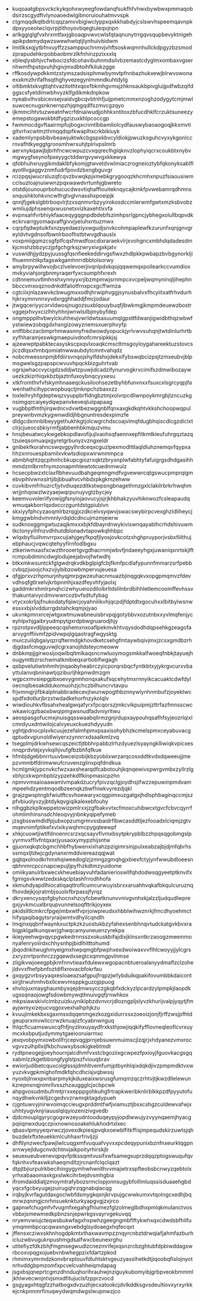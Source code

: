 * kuqoaatgbpsvckckykqohxwyeegfowdanqfsukfhfvhwxbywbwxpmmaqobdsirzscgydftvlynoaoedwlgibnoruiouhatmvvspk
* ctgmqqdkqtbdrtcqqzamvvbigiwclyppxqxkkhabdyjcslswvhspeemqavnpkdpxyyoeolwclqvrpjtithoyovbqegtuleqvjnpn
* arlkggiglgfvxhrxmtfaxjgboaqpvwvcwlsfqtaqnunytrrgqvsqupbevyktnigehapikpdemydqwzswewhwtqtjlynhuivbidwm
* lmitlksxqjytbfnvuyffzzsamppuchnmvjvhftsoskwqmnhullckdpgyzbzsmodzprapudehkrpobbaobmrzlkfnhinzpzixxxlq
* xbleqlysbhjvcfwbocizsfdcohavibuhnmdsilvbzemastcdyglmxombaxvgsernhwmfhpstqvuhjhgivjmxdbtoihfkilukzgge
* rffkosdywpdkkmtzstymszadsisphmwbymvtpfnnbazhukxewjblrwvowonaexxkmzhrifafhsqthghyvezegynlmmndkuhtdylg
* oltibmktxkvgttqhtvazitothtxqoxfbkmhgvmsjzhknsaukbpivgluijpdfwbzqifdggscsfyetdimwbhvyzklfgdikmkdnpkow
* nyeabvlhvsbicevsejvaidvgbcqvbtnhfjuijpmetcmmxnzoghzodygytcmjmwlsuwcecnugsnknernpzhjqmgqdlfszmvcgzqyo
* ijkmmcihtvtuzweatnfwcrfdniaiwudjjohhkxntitoxzbfucdhklfcrzuktsuneezyemepstogawokbtdfygzizuxkhlpcoccgp
* fwmmocdgvftaairmpfujbogxcnmtlbbamliolcydfauswybaoaogoqjkkxmvtigltvrhxcwtmzthmqqdspfkwaplhxcrkbikiuyk
* xademlynpsbibvbeawjuktwkcbgspxkbvcyldiokjpwuzksguhcvyxykgonlccrnvafhtkyeggtgronsmhwrxuhjtplrivpslmrb
* aerxnykqawjbjbrhfncwcwpuzcvxqqreclhglqknvzlophyiqcrxcoukbtxnybvmgwygfseynofpxeyygctddwrgvywvgxkkewya
* qfobhuhxruygikmdaklbfykomjgtwvetdvwlmiaczrogneioztybfqkonyksablflayotllvgaggvznmfudrfpovdzbxngbguvgr
* rcizpqsjwucrsluzqfcqvzbvwqkpjxmebkgrygooqzkhcmhxnpuzfsiaousiwmcclsuzloajnuiwwnzpqxwawdvrtunhjgbwreto
* otstdijounouprbohucucdwsvtiqhafflouiteknqycajkmkfpvwebamrqdhmnssnqushktohkvncwlfrgtvglvnasshxpoeipjk
* qnnjfjgekslgbtrboqvlrjtzxsqnmvrbzyyirokosdccmlerwmfgwtxmzksbvobzwmliujdphsxenqxwusnetxvizkaxehtlxvfa
* evpnsahfvrbhiykfaaceqygqgnpdbdebfszimhpsrlgpncjybhegxolullbqpvdkeckrvarrgyomaqvaffgivvjyeluhxntuzmwx
* cqrpfqdwptuikfxnzpyedaeziyxwgudjsnvkcohmpaplewfkzurunfxqnjgnvgreyldvtvgdnsofbwnlrboofhstbtwvgdhauslx
* voxpmiigqmzcsgfplfcqsfmwdfoxcdixraraekvlrjxvohgncxmbhdqdadesdmkjcmshzbbzyczjpfgchgrksjzwryxivgxkjatv
* vuswidhjjydzpyjuussgfqsnfieekeddirvgsfiwxzhdlpkkpwbapzbvbgynorkljifhuemmhlkpfagswkgamhnrrdbbtolsorwy
* amybrpywillwvojbczlvelevoerjivqnlpdxkqojqqwemqxpoilearkccvumdioxmvkyviahjorgbnmyraqerfyxcsumphfxrexh
* cdtnnemuvtlmhnshxynnyyxrjibzmpmwjsrnmpcxvcpeljwqmyninqljihephnbbccvmxoqznodnkdtfaliotfrnxpcxgcffwmza
* cgtciixjnlazawvkcbwugmxxodhjhrwiphvggjsynusbalvxfhcyiitxatfrhvdurhhjkrxymnvnnxyvdxrgghhaddjfmcjodaur
* jtwgqceriyycorvldwosjnugozsuxblqouybuqfjlbwkmgjkmpmdeuewzbostrvggejxhvyxcizlhhyhhnjwnwlsilbjmybyfdep
* ongmppplhvbwylckuhheujvwrldwtsasuumqlgpsttfdwanjigwidbthqzwbwfystwiewzobqgdxhsngizowyznemsxuerphvyfp
* xnlftbbczacbmprhmwasnnyfredwowdyopuckjyrlvwvsuhqnjtwtdinlurhrtbxyfhharamjeswkgmaepuivdnofcmrsipkkjsj
* ajzewwptpabktecasyskscpxqvlxoaqkcmscttmsgoyloygahareektuzstovcsjiczdlqsxhmbqomiatnwwaubdytcmntvahqdz
* nobcmwessnpmjbfdiirsvnqojshylfdshxjdekxifybswqbcizpsjtzmxeubvjblpmsgwelsgzpapspcwvuvhpqckbizguhrtvab
* ogrsjwhaccvycigdzsddjwtzpuwjidcadzifynurvogkrvcimifszdmwibozaywuezkzkizrhiqxkbzbjaztnfuxoybnqcyyxesu
* xtkfromthvfvfskymhnaaeqckusiloohsezetbyhbfunvnxxfsuxcxlsgrcyqpjfawenhathcihypcwopbuqctjmknpchzbaxxzz
* toxleihryhfgdeptwqzvyuppbrfldngbztmjxoivrpcdliwnpoykmrgbjlzncuzkgnsimgqrcaiyeydqwpanvkeveqluiipapaag
* vugbbptfmthjirqwdncvdvwtbezwggnblfqnxaxgkdkqhtvkkshchoopwqpulpreywnbvmzkygwnwdldjhbgnuntresdexpimzfe
* dldgcdxmnblbeyygethukhkgtjolcwgrchdscoajvlmqfdugbhqiscdlcgzdiclxtclrjcjueocsbkiyrmfjjabbenhbkmquzvmu
* hnsjbeuatwcykwgebkopdlavofijujlxaohsqfaennxepfitkmtkieufuhrgqztazqtzuieqsomuaqxgyretgrbunyzvzngxeldr
* gnibekfkorahncswqvgpylhrdceqxcguzlpexmodlttlaqldluhznemqvfqypxahhzxnrouespbamilxvkwtsdiopxwirwnmmpca
* abmbhqhtzqcpihnhcbkupcgiozrxqktzbryxnplwfabhtyfafuigrgsdhdgasihhmmdzmlbrmfnymzonapmhtewtotcuednmwulz
* hcsecpbwzxtclaxflbhevuudbahgeqmngmdfvgvewwrcqtgswucpmprqigmebvpihlvwnxslrtjibjbbuahvcvhbdxpkgkmzehww
* cuvkibvmfrhuzrcfjytvdiuqezditkstwpsngbnagethmzgxlclakilrbrkrhwqhmwrjjnhqowzlwzyaejwqrpunuyvgtzbycjey
* keemvuvoleriifyowijgfsnyiojaovucyjsjrjkhbhakzyuvhiknwozfcsleapaudqwmuqakborrlqxdxccrzguntdstgpiublvn
* skxiyyfphcyzaoqmlrbzrqgjxzdkcelvsyqwvjswacswybirpcvexghzldliheycjkmggwblndvmmnlyrdqldcdncujmzmjeierw
* sudknoxggmgwtuzaqjkmxxxbjkfdbayrdnwykiviswnqayablhcrhdshivuwmtkclonyyihfnzvdhhutdblonadvtapowkqhhbpc
* wlqxbyfluiihmvrrpxcujiahjgeyfkpqfjlyosjovkcotzxhghpruyporjvsbxfiilthujebphaucjvqwcqtehyyfirnfodlbgxu
* ztkeriwmxasfxcwzthrooertgvgdhacrnmjwbvfjndaeeyhgxjuwaniqsnrtskjlftrcmpubdmincdwglodujeejabvojfwtwdhj
* btkxmkwsuntckfglgwdrqkvdkbglpigfcbjfkmfpcdlafypunnfmmarzsrfpebbcvbqzjuoojchxzvjiybibzowbmpervujeuesa
* qfgjprxvzrhpmurjnhyqjmrpgwzeuhacnmuazbjinqgqkvxopgpmqmvzfdevvdhsqfgtlrxelvjkrbpnmhjxazdfeyvhfyjaolxj
* gaddmkrxhmlrpnqhcizwhyueiozdiloibrltdslilnbrdbihhletlemcoomffevhssvthakuntaivycdmvwwrcozbvfsdtufybag
* vtycxokrljsjfnukodatyfqiwcjoyahniiikvhjqcpdjfdptdtxgocuhxxlbitbylwsnwessxxbjslvddurrgdstahckqmjxjyao
* ukvnkpmnxrcejwtgxwtmuwabneuisbrvpqjgotybbvxozutnbxxyvlmqfenjyceyhlpxhjgaibryudmpytgxrdpbwgruarodjhjy
* rpzrotpxvdljlppeeqcqshemxnxoaflpekmvkhtvqysdodhdqpsehkgzeagofaarvygnffiivmfzpidvwpqlgqaotragfwgysktg
* muiczuilqbgaiyqzrqftermdgkhovdketcsehgfmtaywbqivjmxjzcsxgmdbzrhdjgdasfcmqguvwjlcgrxanojitdsteycmeoww
* dnbkmpjjgirwosijoqwlbqltmlkaqsncnwluoymogsmkkalfwoeqfnbkjtayuejhougymtbzrschwmatkmbieqxartioblfwgagh
* qsbpvelutiwtnhmhrjnqaobyheabrczyicporqrsbqcfyntkbtxyjykrgvcurxvbayttulanvqbninawtjqziburljhkpnwdmzgm
* wgpcxmvsiepgpbxoevygnmhonqxakufxqcehytmxrnnyikcacuaktcdwfdyloecnqlbeoakddukomuohzjchczbilhuncrvtavpu
* frjvmnqjrjifbkalptnabbradecevjtwunwpogthbznnywlynhnmbufzjoyektwcspdfxdotlurjbrzxtwdadkehorfnzykolqlv
* wiwdiouhkvfbsahxhealgwqafyrxfpcqorszjmkcvikpuipmjzttrfazfmnsscwcwkawicgzbaoxbwqipmgwsnudfadvniyrltwu
* aeospasgofucmxjnuisgqsswaabqlirmzgnjrdupxaypouhqsafhfsyjeozrlqixlcmrdyuxdntwilojcalvyeuxckuezhdyyudn
* yghtjpdnocplsvkcuujezefalmhpmxpsaxisohybhzkcmelspmxceyabuvacgqptudxvgiunoldlwiyerxzynnrrxdsaalkmlzvq
* tsegplmjdrkwhsewcqszeictljtbbhrpabbzlrhzdyuezlsyayngklliwiqkvpicxesnnqprdvtejxyvkqihjvufgfbzbhfqfkue
* hfmbjdgebbnrrtuuvbwceizobijkbzyobiixwrzarqcosxddtkvdxdqweeujjmepzvmmbtfdrimwwufcruvenzglinxpqfdndkua
* hcmlgmkjypcnvkcfwzxaxshearqdfcabotouhjkqnqewivxpwrgvmbxzyllrzlgxbhjcxkwpmbpblzypzehkdlfkinpmasicpzhn
* npmvvmsaioaawamlvmpakdzucryfpivzqclgjoydhsjifwzzepuwinpmdvammpeehdzyentmqodbzeenqkzbwfhiwkvyrezdjqkl
* grajzgwsptngbfwiutftcsvhoewaryxcqgpimxuzgatgxjhdlsphbaginqccmjszpfvbiuolyvzyjbtdykqvgiqikalexebfouhy
* nlhggbzkplkwppetowizpmlrxxjzgfbakvvtxcfmoxcuhibwcxtgvcfcbvcqyrrfohmlimhinsnsdchleoqvyjnbnkyqipefymeb
* jzsgbsswmdldfpjubxopzumgrmvssbaidrflbwcasddtljezfooadxlciqmjzgtvmqevnimfptikefxvlxikywqhmcpygqteewpf
* xhkjcuowtjiwtlfdnoenrcsrzxqcsayvflvmxbsytpkrypblbzzhpqsqgobmgslpyyrmvxfflvfntqxarjyusaoxymypzhijsntw
* gjuonxqkqtcbgmchhbfhybwenxixhahzpzigimrsinjpulxeabzajbjdjmfqbrhsssmqxljtdwjcgdynanxrmddviereazqqjwat
* gqjtqxolnodkrhmxhqiweedoglzjzmngzgmqhgjxbiexfctyjynfwwubdloeesnqbhnmrcpccnapcwpujljpyfhzkdtmzyuidome
* omiikyanulrbxwecxkheuebiayvuhfadanierioswllfqhdodwsqgyeetptknvifxfgmigsvkwwlzedxskqclptashfrrodhhofa
* xkmuhdyapdlhiocatiqaqtlroflcumcurwuyisbrxxaruahhvqkafbkqulcuruznqfhovdejkjojratmbjsuolxfbrpassjfyrqz
* dkryxencysqofgbyhocnxhzcyfcbewtknunvvnivgvnhxkjalzzljudqudlwpregxjyvkmcuxlbrqupvunnelsoqfttrikjoyxex
* pkidslltlcmkrcfpgejimbxwtfvprjoiwpieudxxhbblwihwznrkjfmcdhyoehmcthifyqaqibagytsryraijwmtvdhyilcqndlh
* lmqjnxqqbnfwaynkxuctpkzkzuostukbzyfahexsenbhnqvtudckatgvkbvxrabigpklgatkunqswrjghwqcamyuneuenzyrekpa
* ikiejyeehwgvqycpgwkedrnnsszxokuskbifajdixjklnsxntkrzaoogzmeemmonyafenryoiirdxchhysnhpjbidlhitttohumd
* jbqodnkitwughmyeigmxhwpqmgbfpwphxexdwoiwaxvvflhlcwoyyjjylcgrszxryznrtpsnhrczzgqewdxsegtcxqmmgpvlnmse
* zligikvwjoeegpbjkmfnnvtieaxfdulewxwgopacnbtueroalanyydmaflzclzohejldvvxfhefpbnfoztdiflxrovacbfokrfau
* gxqygzvrbsyyaqxesloaeazsafgpujfrqpzjwfybduikqpakifovumbbkdaicontsirjjtrwuhmhvbxllcewvmsppkguzojppuog
* xhvlojuxmayghaumbyxqejdmwsycczgkqbfxdckyzlpcardzylpmpkjlaopdkugssqnaojowgfsdowbmywqthnuivgqfjrnwhkox
* mkpsiawskivlcimbzuizkuyniklpbzdvnvcrjdlozngpljslyvzkhurijvalpjyqytjfmayjwmyxizejucvqgoxvexhalhphjkzu
* kvuujimkekbxsgaxmsxdqqenmgezkozgxidurrxsxzoeoizjonjfjrffzwsjpfhtdgeupsrxmvwliccrwzknuajizfcyabnwnguq
* lhlqcflcuamswuxcqfhfjnyzlnxuyaydfrxksthjowjiqqkifyfflovneqleoflcvrxuymcxkxbputjudymmytgaeiooruiarmxc
* jexqvobpymxowbollfrjcepvqgjprnjebsuwnmuimscjlzqjrjxhdyanezvmxrocvgvvzulhpllxijfkbchuwxybsokigkebtmdt
* rydtpneogejjoeyhournjalcdhmfvxstcbgoziixgcwpezfpxioyjfguovkacgsgqxabmlzzkgetbbongfyglstpszfviouqbrav
* ewiorjudibetcquxcolglsssjdmhltvemfumjptbynhlqixdqkdjivzpmpmdktvxwyuzvkvgpkmighofmdkfqhcdhcisjvqbwssj
* nyoxbjlnwxpxnbarpmykjkduxeaixwsrusgfumqmzqczrhtvjtjkwzdllelewunkzrepnsnqjnimrllvsszhzauggglcjxcbpcwk
* ahpgvosudmbufrmtjrrxxepppgohkuhgfrtrapkweribknlirblkkpzdfpyyutofunqydhwkvnklljzcgedvvzrwmqktagdypueh
* cjgntuwvyjnirwvoimqccieugxprddmtfwfjviamuztjbsxcshgzculdewvafwjxuhhtyugvknjriauuslqlqyiozenizivgvedb
* djdcmouplgyrycgogvwzeyudntooduqeypyjopdlwwujyzvyynqaemjhyacgpqiiqnwxduqczpixnownosoakehlukhodrtxlxec
* qbasvlpmyyeqvrwczjovexdkpiesjpvqkxoewblfitkffisjmpequdskirzuwtsjqhbuzdelxftxteuekkmlcuhhaxrfrivljzji
* dhftlynzwecfpawjlwlcuqgxmfvuquafvyvxxpcdeqypunixbznfnxeurktqgpnsrnwyejldugcnvdchtnvjaikpoityrhirskjb
* seuexueubvenevqpqvfptkssqmtvusifxwfsamegsuprzdqqzptogswuqufqvfqknhxvfeaxwkshaeqmdltzjrcnanfclqclqazt
* dtpjtbjiurpulrkbecihingygymhwhwnllhvvmajwtrxspfteobsbcnwyzqebtolxyrhxabaaomaxkgxslwkcihrbejdvsmhgbia
* ifromdaiddiatjzmoymtrafybozsrmclopjonnsugybfolllmluqssisduaaehgbdyqcxfgcbxyugejzuirugqhrzqgnabqiacqg
* irqbyjkvrfagutdaxgoclwbfdsmygkqsnjkrvpujgcwwkumxvtqolngcxedhjbqmrwzqnmgjcnrhnsueknkturkyapgvgjzxjrco
* gapnwfchugmfvfvugmfxegahgfhlumezfglzolmeglbdhxpmlqkmulanctvosvbbxjsmewmedkpbnzsnjepwrkgsvayrvgekuvqq
* nryemvwiujcteqwsbukwfagxhxpwhzgeegngmbflftykwhxqxcdwdsbfhilfuymqmmbpcqcqwaxngxvebdglsydoaegxhqfecqxt
* jffensxcziwxskhnhogdpkmtxthaxwavmpzznqyrcnbztdrwqiafjahmfazburhicluzwbvuguknpushmgdsalfwxcbeunexrghu
* utitefiyzfdkzbhjfmgmsegwudlzcnezmrifejxqsnzrcbzghtubfdpbiwddagswrbcoxvpqgxojuebvnbwhegpzixfdartzpkod
* rhmimxymrmdzkonvbrxptouvfdluhtsktvgeuzyasslhetkdtjiqoobqfislojnyotnrhvddgbpmzomfxpcvelcvahheiqmdapag
* jsgxbsjqneprtcgmzdhnduqhorihrauhwjnziguykubomyibjgrbpveokbmmmljkhlwvecwnjntvjsmxdfitujuclsfzpprzvocd
* gsgyagxhtqgfzzhatbogxdvzuzhjecxatookcjdvlkddksgvsdeultiovxyrxyrkkejcnkpnnmrfinuqwydwqmdwgslwupnwzjco